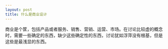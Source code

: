 ```yaml
---
layout: post
title: 什么是商业设计
---
```

商业是个筐，包括产品或者服务、销售、营销、运营、市场。在讨论比较虚的概念时，需要一些确定的东西，缺少这些确定性的东西，讨论犹如浮萍没有根基，但是这些是最浅显的东西。
